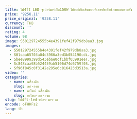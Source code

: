 ```yaml
---
title: ไฟ4ft LED ซูเปอร์มาร์เก็ต150W ไฟเบย์เชิงเส้นแบบพิเศษประสิทธิภาพแสงตามสั่ง
price: '9258.11'
price_original: '9258.11'
currency: THB
discount: ''
rating: 4
volume: 98
image: S50129724555b4e4391fef42f979db8aa3.jpg
images:
  - S50129724555b4e4391fef42f979db8aa3.jpg
  - S01caa65703a04d3986a3ed3b054190cdi.jpg
  - Sbee8999399d543ebae0cf1bbf03991eeT.jpg
  - Sc848caa68b524459ab5106d74d6759f0S.jpg
  - Sf96f845c0f3142e295e6c816423d3513a.jpg
video: ''
categories:
  - name: เครื่องมือ
    slug: เคร-องม
  - name: อะไหล่ เครื่องมือ
    slug: อะไหล-เคร-องม
slug: ไฟ4ft-led-เปอร-มาร-เก
encode: oFHKFs2
lang: th
---
```

  
